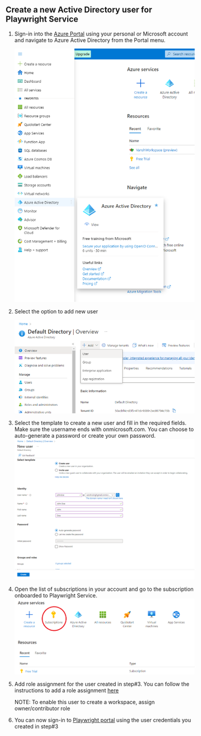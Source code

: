 
## Create a new Active Directory user for Playwright Service

1. Sign-in into the [Azure Portal](https://portal.azure.com) using your personal or Microsoft account and navigate to Azure Active Directory from the Portal menu.

    ![Screenshot to select Azure AAD](./media/access-portal-with-ms-account/select-aad.png)

3. Select the option to add new user

    ![Screenshot to add a new user](./media/access-portal-with-ms-account/add-user.png)

3. Select the template to create a new user and fill in the required fields. Make sure the username ends with onmicrosoft.com.
    You can choose to auto-generate a password or create your own password.
    ![Screenshot to create a new user](./media/access-portal-with-ms-account/create-new-user.png)

6. Open the list of subscriptions in your account and go to the subscription onboarded to Playwright Service.
    ![Screenshot to navigate to subscription](./media/access-portal-with-ms-account/navigate-to-resource.png)

7. Add role assignment for the user created in step#3. You can follow the instructions to add a role assignment [here](https://learn.microsoft.com/en-us/azure/role-based-access-control/role-assignments-portal-subscription-admin)

    NOTE: To enable this user to create a workspace, assign owner/contributor role  

7. You can now sign-in to [Playwright portal](https://17157345.playwright-int.io/) using the user credentials you created in step#3